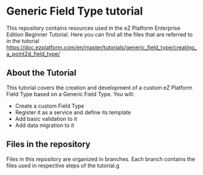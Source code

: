# Generic Field Type tutorial

This repository contains resources used in the eZ Platform Enterprise Edition Beginner Tutorial. Here you can find all the files that are referred to in the tutorial https://doc.ezplatform.com/en/master/tutorials/generic_field_type/creating_a_point2d_field_type/

## About the Tutorial

This tutorial covers the creation and development of a custom eZ Platform Field Type based on a Generic Field Type. You will:

- Create a custom Field Type 
- Register it as a service and define its template
- Add basic validation to it
- Add data migration to it

## Files in the repository

Files in this repository are organized in branches. Each branch contains the files used in respective steps of the tutorial.g